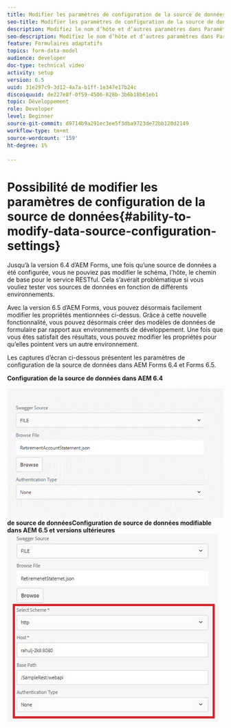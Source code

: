 ```yaml
---
title: Modifier les paramètres de configuration de la source de données
seo-title: Modifier les paramètres de configuration de la source de données
description: Modifiez le nom d’hôte et d’autres paramètres dans Paramètres de configuration de la source de données.
seo-description: Modifiez le nom d’hôte et d’autres paramètres dans Paramètres de configuration des sources de données.
feature: Formulaires adaptatifs
topics: form-data-model
audience: developer
doc-type: technical video
activity: setup
version: 6.5
uuid: 31e297c9-3d12-4a7a-b1ff-1e347e17b24c
discoiquuid: de227e8f-0f59-4506-828b-3b6b18b61eb1
topic: Développement
role: Developer
level: Beginner
source-git-commit: d9714b9a291ec3ee5f3dba9723de72bb120d2149
workflow-type: tm+mt
source-wordcount: '159'
ht-degree: 1%

---
```



# Possibilité de modifier les paramètres de configuration de la source de données{#ability-to-modify-data-source-configuration-settings}

Jusqu’à la version 6.4 d’AEM Forms, une fois qu’une source de données a été configurée, vous ne pouviez pas modifier le schéma, l’hôte, le chemin de base pour le service RESTful. Cela s’avérait problématique si vous vouliez tester vos sources de données en fonction de différents environnements.

Avec la version 6.5 d’AEM Forms, vous pouvez désormais facilement modifier les propriétés mentionnées ci-dessus. Grâce à cette nouvelle fonctionnalité, vous pouvez désormais créer des modèles de données de formulaire par rapport aux environnements de développement. Une fois que vous êtes satisfait des résultats, vous pouvez modifier les propriétés pour qu’elles pointent vers un autre environnement.

Les captures d’écran ci-dessous présentent les paramètres de configuration de la source de données dans AEM Forms 6.4 et Forms 6.5.

**Configuration de la source de données dans AEM 6.4**

![64Configuration ](assets/64release.gif)
**de source de donnéesConfiguration de source de données modifiable dans AEM 6.5 et versions ultérieures**
![65Configuration de source de données](assets/modifiabledatasource.jfif)

